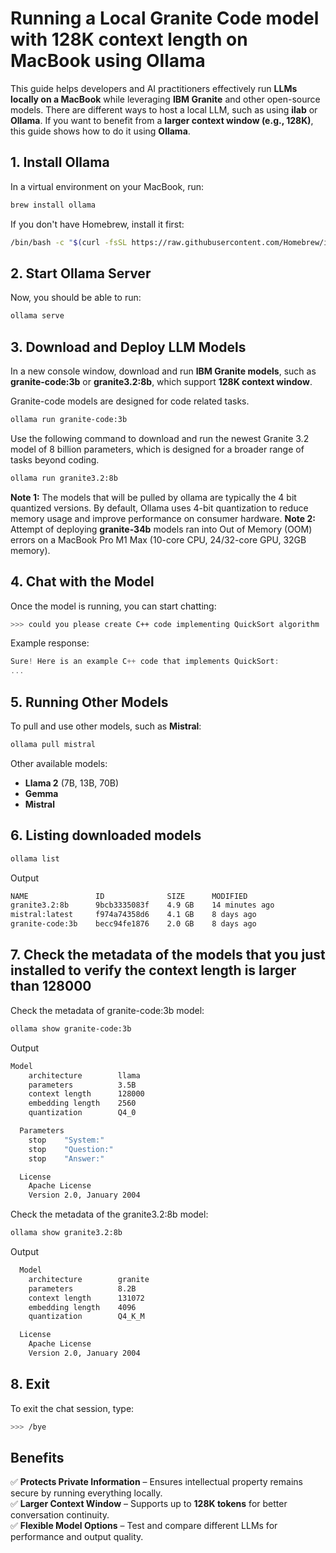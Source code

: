 # Running a Local Granite Code model with 128K context length on MacBook using Ollama

This guide helps developers and AI practitioners effectively run **LLMs locally on a MacBook** while leveraging **IBM Granite** and other open-source models.
There are different ways to host a local LLM, such as using **ilab** or **Ollama**. If you want to benefit from a **larger context window (e.g., 128K)**, this guide shows how to do it using **Ollama**.

## 1. Install Ollama
In a virtual environment on your MacBook, run:
```sh
brew install ollama
```
If you don't have Homebrew, install it first:
```sh
/bin/bash -c "$(curl -fsSL https://raw.githubusercontent.com/Homebrew/install/HEAD/install.sh)"
```

## 2. Start Ollama Server
Now, you should be able to run:
```sh
ollama serve
```

## 3. Download and Deploy LLM Models
In a new console window, download and run **IBM Granite models**, such as **granite-code:3b** or **granite3.2:8b**, which support **128K context window**.

Granite-code models are designed for code related tasks. 
```sh
ollama run granite-code:3b
```

Use the following command to download and run the newest Granite 3.2 model of 8 billion parameters, which is designed for a broader range of tasks beyond coding.
```sh
ollama run granite3.2:8b
```
**Note 1:** The models that will be pulled by ollama are typically the 4 bit quantized versions. By default, Ollama uses 4-bit quantization to reduce memory usage and improve performance on consumer hardware. 
**Note 2:** Attempt of deploying **granite-34b** models ran into Out of Memory (OOM) errors on a MacBook Pro M1 Max (10-core CPU, 24/32-core GPU, 32GB memory). 

## 4. Chat with the Model
Once the model is running, you can start chatting:
```sh
>>> could you please create C++ code implementing QuickSort algorithm
```
Example response:
```cpp
Sure! Here is an example C++ code that implements QuickSort:
...
```

## 5. Running Other Models

To pull and use other models, such as **Mistral**:
```sh
ollama pull mistral
```

Other available models:
- **Llama 2** (7B, 13B, 70B)
- **Gemma**
- **Mistral**

## 6. Listing downloaded models
```sh
ollama list
```
Output

```sh
NAME               ID              SIZE      MODIFIED       
granite3.2:8b      9bcb3335083f    4.9 GB    14 minutes ago    
mistral:latest     f974a74358d6    4.1 GB    8 days ago        
granite-code:3b    becc94fe1876    2.0 GB    8 days ago   
```

## 7. Check the metadata of the models that you just installed to verify the context length is larger than 128000

Check the metadata of granite-code:3b model:
```sh
ollama show granite-code:3b
```
Output
```sh
Model
    architecture        llama     
    parameters          3.5B      
    context length      128000    
    embedding length    2560      
    quantization        Q4_0      

  Parameters
    stop    "System:"      
    stop    "Question:"    
    stop    "Answer:"      

  License
    Apache License               
    Version 2.0, January 2004 
```

Check the metadata of the granite3.2:8b model:

```sh
ollama show granite3.2:8b  
```
Output 
```sh
  Model
    architecture        granite    
    parameters          8.2B       
    context length      131072     
    embedding length    4096       
    quantization        Q4_K_M     

  License
    Apache License               
    Version 2.0, January 2004    

```

## 8. Exit
To exit the chat session, type:
```sh
>>> /bye
```

## Benefits
✅ **Protects Private Information** – Ensures intellectual property remains secure by running everything locally.  
✅ **Larger Context Window** – Supports up to **128K tokens** for better conversation continuity.  
✅ **Flexible Model Options** – Test and compare different LLMs for performance and output quality.  

